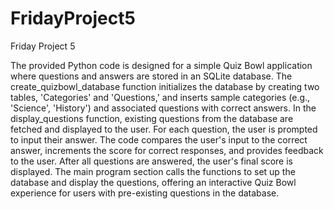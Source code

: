 # FridayProject5
Friday Project 5

The provided Python code is designed for a simple Quiz Bowl application where questions and answers are stored in an SQLite database. The create_quizbowl_database function initializes the database by creating two tables, 'Categories' and 'Questions,' and inserts sample categories (e.g., 'Science', 'History') and associated questions with correct answers. In the display_questions function, existing questions from the database are fetched and displayed to the user. For each question, the user is prompted to input their answer. The code compares the user's input to the correct answer, increments the score for correct responses, and provides feedback to the user. After all questions are answered, the user's final score is displayed. The main program section calls the functions to set up the database and display the questions, offering an interactive Quiz Bowl experience for users with pre-existing questions in the database.